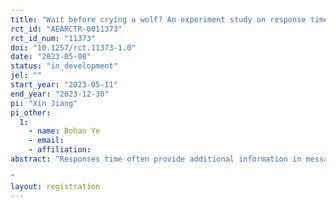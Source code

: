 ```yaml
---
title: "Wait before crying a wolf? An experiment study on response time manipulation in two-stage game"
rct_id: "AEARCTR-0011373"
rct_id_num: "11373"
doi: "10.1257/rct.11373-1.0"
date: "2023-05-08"
status: "in_development"
jel: ""
start_year: "2023-05-11"
end_year: "2023-12-30"
pi: "Xin Jiang"
pi_other:
  1:
    - name: Bohan Ye
    - email: 
    - affiliation: 
abstract: "Responses time often provide additional information in message exchanges. Most social media sites now allow users to observe an accurate response time. How does this feature affect user’s responding behavior? To answer this question, we designed a two-stage game between a sender and a receiver. Using a series of experimental measures, we investigate if receivers use response times to make decisions, and if senders manipulate the revealed response times. Additionally, we examine the role of gender, creativity in the manipulative use of response times. 
"
layout: registration
---
```


